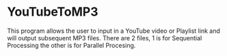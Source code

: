 # YouTubeToMP3

This program allows the user to input in a YouTube video or Playlist link and will output subsequent MP3 files. There are 2 files, 1 is for Sequential Processing the other is for Parallel Procesing.
